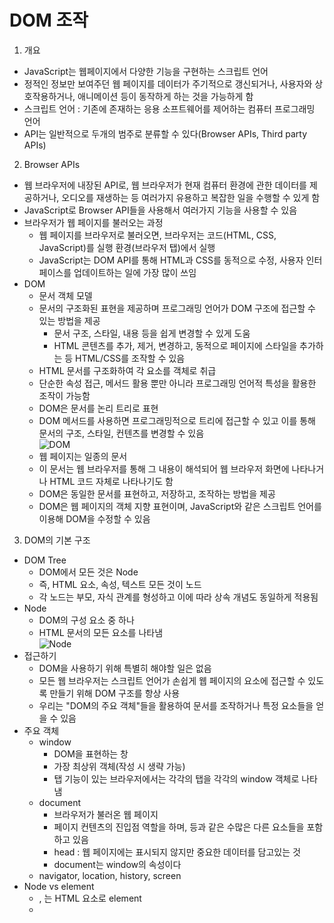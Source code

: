 # DOM 조작
1. 개요
- JavaScript는 웹페이지에서 다양한 기능을 구현하는 스크립트 언어
- 정적인 정보만 보여주던 웹 페이지를 데이터가 주기적으로 갱신되거나, 사용자와 상호작용하거나, 애니메이션 등이 동작하게 하는 것을 가능하게 함
- 스크립트 언어 : 기존에 존재하는 응용 소프트웨어를 제어하는 컴퓨터 프로그래밍 언어
- API는 일반적으로 두개의 범주로 분류할 수 있다(Browser APIs, Third party APIs)

2. Browser APIs
- 웹 브라우저에 내장된 API로, 웹 브라우저가 현재 컴퓨터 환경에 관한 데이터를 제공하거나, 오디오를 재생하는 등 여러가지 유용하고 복잡한 일을 수행할 수 있게 함
- JavaScript로 Browser API들을 사용해서 여러가지 기능을 사용할 수 있음
- 브라우저가 웹 페이지를 불러오는 과정
  - 웹 페이지를 브라우저로 불러오면, 브라우저는 코드(HTML, CSS, JavaScript)를 실행 환경(브라우저 탭)에서 실행
  - JavaScript는 DOM API를 통해 HTML과 CSS를 동적으로 수정, 사용자 인터페이스를 업데이트하는 일에 가장 많이 쓰임
- DOM
  - 문서 객체 모델
  - 문서의 구조화된 표현을 제공하며 프로그래밍 언어가 DOM 구조에 접근할 수 있는 방법을 제공
    - 문서 구조, 스타일, 내용 등을 쉽게 변경할 수 있게 도움
    - HTML 콘텐츠를 추가, 제거, 변경하고, 동적으로 페이지에 스타일을 추가하는 등 HTML/CSS를 조작할 수 있음
  - HTML 문서를 구조화하여 각 요소를 객체로 취급
  - 단순한 속성 접근, 메서드 활용 뿐만 아니라 프로그래밍 언어적 특성을 활용한 조작이 가능함
  - DOM은 문서를 논리 트리로 표현
  - DOM 메서드를 사용하면 프로그래밍적으로 트리에 접근할 수 있고 이를 통해 문서의 구조, 스타일, 컨텐츠를 변경할 수 있음  
  ![DOM](https://user-images.githubusercontent.com/122499274/233225930-b943ebfe-e475-487d-aa53-185c0d90ee3b.png)
  - 웹 페이지는 일종의 문서
  - 이 문서는 웹 브라우저를 통해 그 내용이 해석되어 웹 브라우저 화면에 나타나거나 HTML 코드 자체로 나타나기도 함
  - DOM은 동일한 문서를 표현하고, 저장하고, 조작하는 방법을 제공
  - DOM은 웹 페이지의 객체 지향 표현이며, JavaScript와 같은 스크립트 언어를 이용해 DOM을 수정할 수 있음

3. DOM의 기본 구조
- DOM Tree
  - DOM에서 모든 것은 Node
  - 즉, HTML 요소, 속성, 텍스트 모든 것이 노드
  - 각 노드는 부모, 자식 관계를 형성하고 이에 따라 상속 개념도 동일하게 적용됨
- Node
  - DOM의 구성 요소 중 하나
  - HTML 문서의 모든 요소를 나타냄  
  ![Node](https://user-images.githubusercontent.com/122499274/233226349-6197770c-3098-46c8-aac9-a22676f19988.png)
- 접근하기
  - DOM을 사용하기 위해 특별히 해야할 일은 없음
  - 모든 웹 브라우저는 스크립트 언어가 손쉽게 웹 페이지의 요소에 접근할 수 있도록 만들기 위해 DOM 구조를 항상 사용
  - 우리는 "DOM의 주요 객체"들을 활용하여 문서를 조작하거나 특정 요소들을 얻을 수 있음
- 주요 객체
  - window
    - DOM을 표현하는 창
    - 가장 최상위 객체(작성 시 생략 가능)
    - 탭 기능이 있는 브라우저에서는 각각의 탭을 각각의 window 객체로 나타냄
  - document
    - 브라우저가 불러온 웹 페이지
    - 페이지 컨텐츠의 진입점 역할을 하며, <body> 등과 같은 수많은 다른 요소들을 포함하고 있음 
    - head : 웹 페이지에는 표시되지 않지만 중요한 데이터를 담고있는 것
    - document는 window의 속성이다
  - navigator, location, history, screen
- Node vs element
  - <head>, <body>는 HTML 요소로 element
  - <title>, <p>는 Text Node이면서 element
  - 'id="unique"'는 DOM에서는 Attr Node이고, HTML 요소인 <p>의 속성이므로 element는 아님

  
4. DOM 조작
- 선택(Select)
  - document.querySelector(selector)
    - 제공한 선택자와 일치하는 element 한 개 선택
    - 제공한 CSS selector를 만족하는 첫 번째 element 객체를 반환(없다면 null 반환)
  - document.querySelectorAll(selector)
    - 제공한 선택자와 일치하는 여러 element를 선택
    - 매칭 할 하나 이상의 셀렉터를 포함하는 유효한 CSS selector를 인자(문자열)로 받음
    - 제공한 CSS selector를 만족하는 Nodelist를 반환
- Nodelist
  - DOM 메서드를 사용해 선택한 노드의 목록
  - 배열과 유사한 구조를 가짐
  - Index로만 각 항목에 접근 가능
  - 배열의 forEach 메서드 및 다양한 배열 메서드 사용 가능(단, 모든 메서드를 사용할 수 있는 것은 아님)
  - querySelectAll()에 의해 반환되는 NodeList는 DOM의 변경사항을 실시간으로 반영하지 않음
- 조작(Manipulation)
  - document.createElement(tagName)
    - 작성한 tagName의 HTML 요소를 생성하여 반환
  - Element.innerText(여기 고쳐야함)
    - Node 객체와 그 자손의 텍스트 컨텐츠를 표현
    - 사람이 읽을 수 있는 요소만 남김
    - 즉, 줄바꿈을 인식하고 숨겨진 내용을 무시하는 등 최종적으로 스타일링이 적용된 모습으로 표현됨
  - Node.appendChild()
    - 한 Node를 특정 부모 Node의 자식 NodeList 중 마지막 자식으로 삽입
    - 한번에 오직 하나의 Node만 추가할 수 있음
    - 추가된 Node 객체를 반환
    - 새롭게 작성한 Node가 아닌 이미 문서에 존재하는 Node를 다른 Node의 자식으로 삽입하는 경우, 위치를 이동
  - Node.removeChild()
    - DOM에서 자식 Node를 제거
    - 제거된 Node를 반환
  - Element.getAttribute(attributeName)
    - 해당 요소의 지정된 값(문자열)을 반환
    - 인자(attributeName)는 값을 얻고자 하는 속성의 이름
  - Element.setAttribute(name, value)
    - 지정된 요소의 값을 설정
    - 속성이 이미 존재하면 값을 갱신, 존재하지 않으면 지정된 이름과 값으로 새 속성을 추가
    - 해당 속성이 이미 존재하는 경우 갱신
    - 즉, 새로운 값을 추가 또는 수정이 아닌, 주어진 value로 새롭게 설정
    - 만약 기존 속성은 유지한 채로, 새로운 값을 추가하고자 한다면 Element.classList, Element.style 등을 통해 직접적으로 해당 요소의 각 속성들을 제어할 수 있음  
  ![정리](https://user-images.githubusercontent.com/122499274/233229967-c12cad45-1220-4a75-a7d0-bfeb314e2060.png)

![image](https://user-images.githubusercontent.com/122499274/233233898-eb73c16c-9a23-42ca-b4df-504217aaeb52.png)

5. 실습
- [Web API](https://developer.mozilla.org/ko/docs/Web/API)
